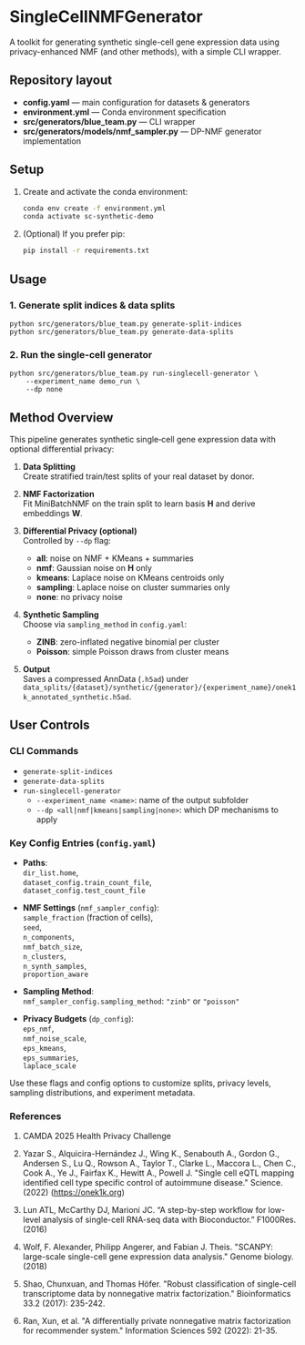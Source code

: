 # SingleCellNMFGenerator

A toolkit for generating synthetic single-cell gene expression data using privacy-enhanced NMF (and other methods), with a simple CLI wrapper.

## Repository layout

- **config.yaml** — main configuration for datasets & generators  
- **environment.yml** — Conda environment specification   
- **src/generators/blue_team.py** — CLI wrapper  
- **src/generators/models/nmf_sampler.py** — DP-NMF generator implementation  

## Setup

1. Create and activate the conda environment:  
   ```bash
   conda env create -f environment.yml  
   conda activate sc-synthetic-demo
   ```
2. (Optional) If you prefer pip:
   ```bash
   pip install -r requirements.txt  
   ```
## Usage

### 1. Generate split indices & data splits

    python src/generators/blue_team.py generate-split-indices
    python src/generators/blue_team.py generate-data-splits

### 2. Run the single-cell generator

    python src/generators/blue_team.py run-singlecell-generator \
        --experiment_name demo_run \
        --dp none

## Method Overview

This pipeline generates synthetic single‐cell gene expression data with optional differential privacy:

1. **Data Splitting**  
   Create stratified train/test splits of your real dataset by donor.

2. **NMF Factorization**  
   Fit MiniBatchNMF on the train split to learn basis **H** and derive embeddings **W**.

3. **Differential Privacy (optional)**  
   Controlled by `--dp` flag:
   - **all**: noise on NMF + KMeans + summaries  
   - **nmf**: Gaussian noise on **H** only  
   - **kmeans**: Laplace noise on KMeans centroids only  
   - **sampling**: Laplace noise on cluster summaries only  
   - **none**: no privacy noise

4. **Synthetic Sampling**  
   Choose via `sampling_method` in `config.yaml`:
   - **ZINB**: zero-inflated negative binomial per cluster  
   - **Poisson**: simple Poisson draws from cluster means  

5. **Output**  
   Saves a compressed AnnData (`.h5ad`) under  
   `data_splits/{dataset}/synthetic/{generator}/{experiment_name}/onek1k_annotated_synthetic.h5ad`.

## User Controls

### CLI Commands

- `generate-split-indices`  
- `generate-data-splits`  
- `run-singlecell-generator`  
  - `--experiment_name <name>`: name of the output subfolder  
  - `--dp <all|nmf|kmeans|sampling|none>`: which DP mechanisms to apply  

### Key Config Entries (`config.yaml`)

- **Paths**:  
  `dir_list.home`,  
  `dataset_config.train_count_file`,  
  `dataset_config.test_count_file`

- **NMF Settings** (`nmf_sampler_config`):  
  `sample_fraction` (fraction of cells),  
  `seed`,  
  `n_components`,  
  `nmf_batch_size`,  
  `n_clusters`,  
  `n_synth_samples`,  
  `proportion_aware`

- **Sampling Method**:  
  `nmf_sampler_config.sampling_method`: `"zinb"` or `"poisson"`

- **Privacy Budgets** (`dp_config`):  
  `eps_nmf`,  
  `nmf_noise_scale`,  
  `eps_kmeans`,  
  `eps_summaries`,  
  `laplace_scale`

Use these flags and config options to customize splits, privacy levels, sampling distributions, and experiment metadata.

### References

1. CAMDA 2025 Health Privacy Challenge

2. Yazar S., Alquicira-Hernández J., Wing K., Senabouth A., Gordon G., Andersen S., Lu Q., Rowson A., Taylor T., Clarke L., Maccora L., Chen C., Cook A., Ye J., Fairfax K., Hewitt A., Powell J. "Single cell eQTL mapping identified cell type specific control of autoimmune disease." Science. (2022) (https://onek1k.org)

3. Lun ATL, McCarthy DJ, Marioni JC. “A step-by-step workflow for low-level analysis of single-cell RNA-seq data with Bioconductor.” F1000Res. (2016)

4. Wolf, F. Alexander, Philipp Angerer, and Fabian J. Theis. "SCANPY: large-scale single-cell gene expression data analysis." Genome biology. (2018)

5. Shao, Chunxuan, and Thomas Höfer. "Robust classification of single-cell transcriptome data by nonnegative matrix factorization." Bioinformatics 33.2 (2017): 235-242.

6. Ran, Xun, et al. "A differentially private nonnegative matrix factorization for recommender system." Information Sciences 592 (2022): 21-35.
